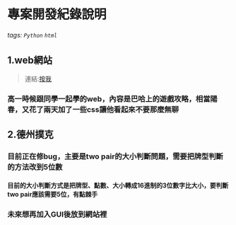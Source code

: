 # 專案開發紀錄說明

###### tags: `Python` `html`

## 1.web網站
>連結:[按我](yang950104.github.io/worldflipper.html)

### 高一時候跟同學一起學的web，內容是巴哈上的遊戲攻略，相當陽春，又花了兩天加了一些css讓他看起來不要那麼無聊

## 2.德州撲克

### 目前正在修bug，主要是two pair的大小判斷問題，需要把牌型判斷的方法改到5位數
#### 目前的大小判斷方式是把牌型、點數、大小轉成16進制的3位數字比大小，要判斷two pair應該需要5位，有點棘手
### 未來想再加入GUI後放到網站裡
